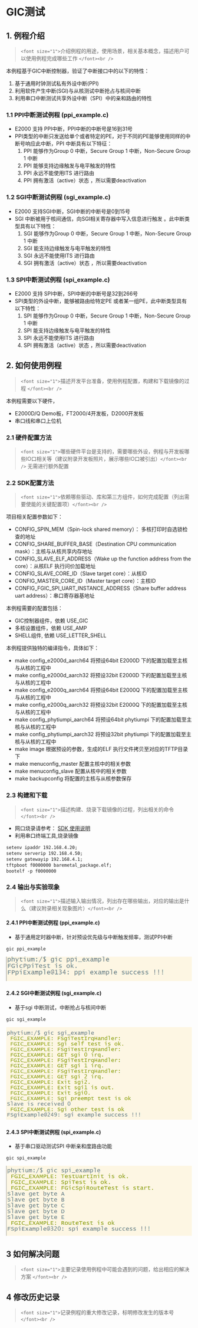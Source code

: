 # GIC测试

## 1. 例程介绍

> `<font size="1">`介绍例程的用途，使用场景，相关基本概念，描述用户可以使用例程完成哪些工作 `</font><br />`

本例程基于GIC中断控制器，验证了中断接口中的以下的特性：

1. 基于通用时钟测试私有外设中断(PPI)
2. 利用软件产生中断(SGI)与从核测试中断抢占与核间中断
3. 利用串口中断测试共享外设中断（SPI）中的亲和路由的特性

### 1.1 PPI中断测试例程 (ppi_example.c)

- E2000 支持 PPI中断，PPI中断的中断号是16到31号
- PPI类型的中断只发送给单个或者特定的PE，对于不同的PE能够使用同样的中断号响应此中断，PPI 中断具有以下特征：
  1. PPI 能够作为Group 0 中断，Secure Group 1 中断，Non-Secure Group 1 中断
  2. PPI 能够支持边缘触发与电平触发的特性
  3. PPI 永远不能使用ITS 进行路由
  4. PPI 拥有激活（active）状态 ，所以需要deactivation

### 1.2 SGI中断测试例程 (sgi_example.c)

- E2000 支持SGI中断，SGI中断的中断号是0到15号
- SGI 中断被用于核间通信，向SGI相关寄存器中写入信息进行触发 。此中断类型具有以下特性：
  1. SGI 能够作为Group 0 中断，Secure Group 1 中断，Non-Secure Group 1 中断
  2. SGI 能支持边缘触发与电平触发的特性
  3. SGI 永远不能使用ITS 进行路由
  4. SGI 拥有激活（active）状态 ，所以需要deactivation

### 1.3 SPI中断测试例程 (spi_example.c)

- E2000 支持 SPI中断，SPI中断的中断号是32到266号
- SPI类型的外设中断，能够被路由给特定PE 或者某一组PE，此中断类型具有以下特性：
  1. SPI 能够作为Group 0 中断，Secure Group 1 中断，Non-Secure Group 1 中断
  2. SPI 能支持边缘触发与电平触发的特性
  3. SPI 永远不能使用ITS 进行路由
  4. SPI 拥有激活（active）状态 ，所以需要deactivation

## 2. 如何使用例程

> `<font size="1">`描述开发平台准备，使用例程配置，构建和下载镜像的过程 `</font><br />`

本例程需要以下硬件，

- E2000D/Q Demo板，FT2000/4开发板，D2000开发板
- 串口线和串口上位机

### 2.1 硬件配置方法

> `<font size="1">`哪些硬件平台是支持的，需要哪些外设，例程与开发板哪些IO口相关等（建议附录开发板照片，展示哪些IO口被引出）`</font><br />`
> 无需进行额外配置

### 2.2 SDK配置方法

> `<font size="1">`依赖哪些驱动、库和第三方组件，如何完成配置（列出需要使能的关键配置项）`</font><br />`

项目相关配置参数如下：

- CONFIG_SPIN_MEM（Spin-lock shared memory）： 多核打印时自选锁检查的地址
- CONFIG_SHARE_BUFFER_BASE（Destination CPU communication mask）：主核与从核共享内存地址
- CONFIG_SLAVE_ELF_ADDRESS（Wake up the function address from the core）：从核ELF 执行问价加载地址
- CONFIG_SLAVE_CORE_ID（Slave target core）：从核ID
- CONFIG_MASTER_CORE_ID（Master target core）：主核ID
- CONFIG_FGIC_SPI_UART_INSTANCE_ADDRESS（Share buffer address uart address）：串口寄存器基地址

本例程需要的配置包括：

- GIC控制器组件，依赖 USE_GIC
- 多核设置组件，依赖 USE_AMP
- SHELL组件, 依赖 USE_LETTER_SHELL

本例程提供独特的编译指令，具体如下：

- make config_e2000d_aarch64 将预设64bit E2000D 下的配置加载至主核与从核的工程中
- make config_e2000d_aarch32 将预设32bit E2000D 下的配置加载至主核与从核的工程中
- make config_e2000q_aarch64 将预设64bit E2000Q 下的配置加载至主核与从核的工程中
- make config_e2000q_aarch32 将预设32bit E2000Q 下的配置加载至主核与从核的工程中
- make config_phytiumpi_aarch64 将预设64bit phytiumpi 下的配置加载至主核与从核的工程中
- make config_phytiumpi_aarch32 将预设32bit phytiumpi 下的配置加载至主核与从核的工程中
- make image 根据预设的参数，生成的ELF 执行文件拷贝至对应的TFTP目录下
- make menuconfig_master 配置主核中的相关参数
- make menuconfig_slave 配置从核中的相关参数
- make backupconfig 将配置的主核与从核参数保存

### 2.3 构建和下载

> `<font size="1">`描述构建、烧录下载镜像的过程，列出相关的命令 `</font><br />`

- 网口烧录请参考：
  [SDK 使用说明](https://gitee.com/phytium_embedded/phytium-standalone-sdk/blob/release/doc/reference/usr/usage.md)
- 利用串口终端工具,烧录镜像

```
setenv ipaddr 192.168.4.20;
setenv serverip 192.168.4.50;
setenv gatewayip 192.168.4.1;
tftpboot f0000000 baremetal_package.elf;
bootelf -p f0000000
```

### 2.4 输出与实验现象

> `<font size="1">`描述输入输出情况，列出存在哪些输出，对应的输出是什么（建议附录相关现象图片）`</font><br />`

#### 2.4.1 PPI中断测试例程 (ppi_example.c)

- 基于通用定时器中断，针对预设优先级与中断触发频率，测试PPI中断

```
gic ppi_example
```

![ppi_example_result](./figs/ppi_example_result.png)

#### 2.4.2 SGI中断测试例程 (sgi_example.c)

- 基于sgi 中断测试，中断抢占与核间中断

```
gic sgi_example
```

![ppi_example_result](./figs/sgi_example_result.png)

#### 2.4.3 SPI中断测试例程 (spi_example.c)

- 基于串口驱动测试SPI 中断亲和度路由功能

```
gic spi_example
```

![ppi_example_result](./figs/spi_example_result.png)

## 3 如何解决问题

> `<font size="1">`主要记录使用例程中可能会遇到的问题，给出相应的解决方案 `</font><br />`

## 4 修改历史记录

> `<font size="1">`记录例程的重大修改记录，标明修改发生的版本号 `</font><br />`
